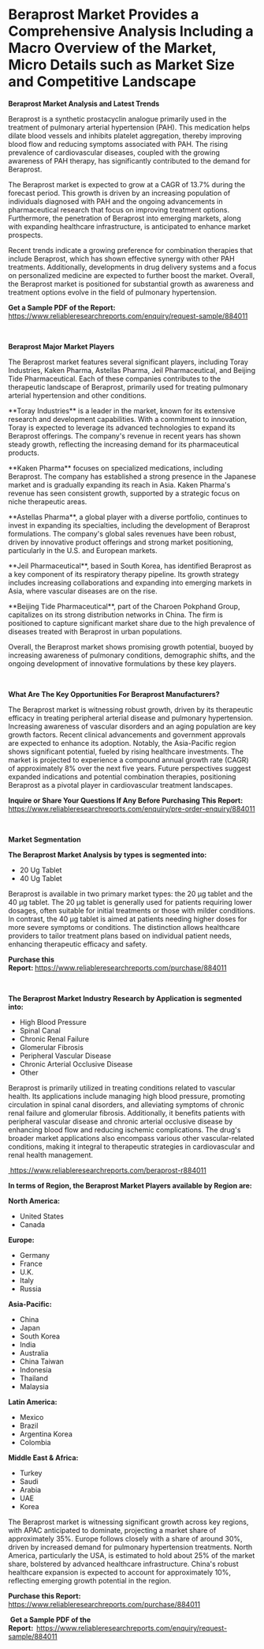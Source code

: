<p><h1>Beraprost Market Provides a Comprehensive Analysis Including a Macro Overview of the Market, Micro Details such as Market Size and Competitive Landscape</h1></p><p><strong>Beraprost Market Analysis and Latest Trends</strong></p>
<p><p>Beraprost is a synthetic prostacyclin analogue primarily used in the treatment of pulmonary arterial hypertension (PAH). This medication helps dilate blood vessels and inhibits platelet aggregation, thereby improving blood flow and reducing symptoms associated with PAH. The rising prevalence of cardiovascular diseases, coupled with the growing awareness of PAH therapy, has significantly contributed to the demand for Beraprost.</p><p>The Beraprost market is expected to grow at a CAGR of 13.7% during the forecast period. This growth is driven by an increasing population of individuals diagnosed with PAH and the ongoing advancements in pharmaceutical research that focus on improving treatment options. Furthermore, the penetration of Beraprost into emerging markets, along with expanding healthcare infrastructure, is anticipated to enhance market prospects. </p><p>Recent trends indicate a growing preference for combination therapies that include Beraprost, which has shown effective synergy with other PAH treatments. Additionally, developments in drug delivery systems and a focus on personalized medicine are expected to further boost the market. Overall, the Beraprost market is positioned for substantial growth as awareness and treatment options evolve in the field of pulmonary hypertension.</p></p>
<p><strong>Get a Sample PDF of the Report:&nbsp;</strong> <a href="https://www.reliableresearchreports.com/enquiry/request-sample/884011?utm_campaign=3563&utm_medium=2&utm_source=Github&utm_content=ia&utm_term=19042025&utm_id=beraprost">https://www.reliableresearchreports.com/enquiry/request-sample/884011</a></p>
<p>&nbsp;</p>
<p><strong>Beraprost Major Market Players</strong></p>
<p><p>The Beraprost market features several significant players, including Toray Industries, Kaken Pharma, Astellas Pharma, Jeil Pharmaceutical, and Beijing Tide Pharmaceutical. Each of these companies contributes to the therapeutic landscape of Beraprost, primarily used for treating pulmonary arterial hypertension and other conditions.</p><p>**Toray Industries** is a leader in the market, known for its extensive research and development capabilities. With a commitment to innovation, Toray is expected to leverage its advanced technologies to expand its Beraprost offerings. The company's revenue in recent years has shown steady growth, reflecting the increasing demand for its pharmaceutical products.</p><p>**Kaken Pharma** focuses on specialized medications, including Beraprost. The company has established a strong presence in the Japanese market and is gradually expanding its reach in Asia. Kaken Pharma's revenue has seen consistent growth, supported by a strategic focus on niche therapeutic areas.</p><p>**Astellas Pharma**, a global player with a diverse portfolio, continues to invest in expanding its specialties, including the development of Beraprost formulations. The company's global sales revenues have been robust, driven by innovative product offerings and strong market positioning, particularly in the U.S. and European markets.</p><p>**Jeil Pharmaceutical**, based in South Korea, has identified Beraprost as a key component of its respiratory therapy pipeline. Its growth strategy includes increasing collaborations and expanding into emerging markets in Asia, where vascular diseases are on the rise.</p><p>**Beijing Tide Pharmaceutical**, part of the Charoen Pokphand Group, capitalizes on its strong distribution networks in China. The firm is positioned to capture significant market share due to the high prevalence of diseases treated with Beraprost in urban populations.</p><p>Overall, the Beraprost market shows promising growth potential, buoyed by increasing awareness of pulmonary conditions, demographic shifts, and the ongoing development of innovative formulations by these key players.</p></p>
<p>&nbsp;</p>
<p><strong>What Are The Key Opportunities For Beraprost Manufacturers?</strong></p>
<p><p>The Beraprost market is witnessing robust growth, driven by its therapeutic efficacy in treating peripheral arterial disease and pulmonary hypertension. Increasing awareness of vascular disorders and an aging population are key growth factors. Recent clinical advancements and government approvals are expected to enhance its adoption. Notably, the Asia-Pacific region shows significant potential, fueled by rising healthcare investments. The market is projected to experience a compound annual growth rate (CAGR) of approximately 8% over the next five years. Future perspectives suggest expanded indications and potential combination therapies, positioning Beraprost as a pivotal player in cardiovascular treatment landscapes.</p></p>
<p><strong>Inquire or Share Your Questions If Any Before Purchasing This Report:</strong> <a href="https://www.reliableresearchreports.com/enquiry/pre-order-enquiry/884011?utm_campaign=3563&utm_medium=2&utm_source=Github&utm_content=ia&utm_term=19042025&utm_id=beraprost">https://www.reliableresearchreports.com/enquiry/pre-order-enquiry/884011</a></p>
<p>&nbsp;</p>
<p><strong>Market Segmentation</strong></p>
<p><strong>The Beraprost Market Analysis by types is segmented into:</strong></p>
<p><ul><li>20 Ug Tablet</li><li>40 Ug Tablet</li></ul></p>
<p><p>Beraprost is available in two primary market types: the 20 µg tablet and the 40 µg tablet. The 20 µg tablet is generally used for patients requiring lower dosages, often suitable for initial treatments or those with milder conditions. In contrast, the 40 µg tablet is aimed at patients needing higher doses for more severe symptoms or conditions. The distinction allows healthcare providers to tailor treatment plans based on individual patient needs, enhancing therapeutic efficacy and safety.</p></p>
<p><strong>Purchase this Report:&nbsp;</strong><a href="https://www.reliableresearchreports.com/purchase/884011?utm_campaign=3563&utm_medium=2&utm_source=Github&utm_content=ia&utm_term=19042025&utm_id=beraprost">https://www.reliableresearchreports.com/purchase/884011</a></p>
<p>&nbsp;</p>
<p><strong>The Beraprost Market Industry Research by Application is segmented into:</strong></p>
<p><ul><li>High Blood Pressure</li><li>Spinal Canal</li><li>Chronic Renal Failure</li><li>Glomerular Fibrosis</li><li>Peripheral Vascular Disease</li><li>Chronic Arterial Occlusive Disease</li><li>Other</li></ul></p>
<p><p>Beraprost is primarily utilized in treating conditions related to vascular health. Its applications include managing high blood pressure, promoting circulation in spinal canal disorders, and alleviating symptoms of chronic renal failure and glomerular fibrosis. Additionally, it benefits patients with peripheral vascular disease and chronic arterial occlusive disease by enhancing blood flow and reducing ischemic complications. The drug's broader market applications also encompass various other vascular-related conditions, making it integral to therapeutic strategies in cardiovascular and renal health management.</p></p>
<p><a href="https://www.reliableresearchreports.com/beraprost-r884011?utm_campaign=3563&utm_medium=2&utm_source=Github&utm_content=ia&utm_term=19042025&utm_id=beraprost">&nbsp;https://www.reliableresearchreports.com/beraprost-r884011</a></p>
<p><strong>In terms of Region, the Beraprost Market Players available by Region are:</strong></p>
<p>
    <p> <strong> North America: </strong>
        <ul>
            <li>United States</li>
            <li>Canada</li>
        </ul>
        </p> 
    <p> <strong> Europe: </strong>
        <ul>
            <li>Germany</li>
            <li>France</li>
            <li>U.K.</li>
            <li>Italy</li>
            <li>Russia</li>
        </ul>
        </p> 
    <p> <strong> Asia-Pacific: </strong>
        <ul>
            <li>China</li>
            <li>Japan</li>
            <li>South Korea</li>
            <li>India</li>
            <li>Australia</li>
            <li>China Taiwan</li>
            <li>Indonesia</li>
            <li>Thailand</li>
            <li>Malaysia</li>
        </ul>
        </p> 
    <p> <strong> Latin America: </strong>
        <ul>
            <li>Mexico</li>
            <li>Brazil</li>
            <li>Argentina Korea</li>
            <li>Colombia</li>
        </ul>
        </p> 
    <p> <strong> Middle East & Africa: </strong>
        <ul>
            <li>Turkey</li>
            <li>Saudi</li>
            <li>Arabia</li>
            <li>UAE</li>
            <li>Korea</li>
        </ul>
    </p>
    </p>
<p><p>The Beraprost market is witnessing significant growth across key regions, with APAC anticipated to dominate, projecting a market share of approximately 35%. Europe follows closely with a share of around 30%, driven by increased demand for pulmonary hypertension treatments. North America, particularly the USA, is estimated to hold about 25% of the market share, bolstered by advanced healthcare infrastructure. China's robust healthcare expansion is expected to account for approximately 10%, reflecting emerging growth potential in the region.</p></p>
<p><strong>Purchase this Report: </strong><a href="https://www.reliableresearchreports.com/purchase/884011?utm_campaign=3563&utm_medium=2&utm_source=Github&utm_content=ia&utm_term=19042025&utm_id=beraprost">https://www.reliableresearchreports.com/purchase/884011</a></p>
<p>&nbsp;<strong>Get a Sample PDF of the Report:&nbsp;&nbsp;</strong><a href="https://www.reliableresearchreports.com/enquiry/request-sample/884011?utm_campaign=3563&utm_medium=2&utm_source=Github&utm_content=ia&utm_term=19042025&utm_id=beraprost">https://www.reliableresearchreports.com/enquiry/request-sample/884011</a></p>
<p><strong></strong></p>
<p><p></p><p></p><p></p></p>